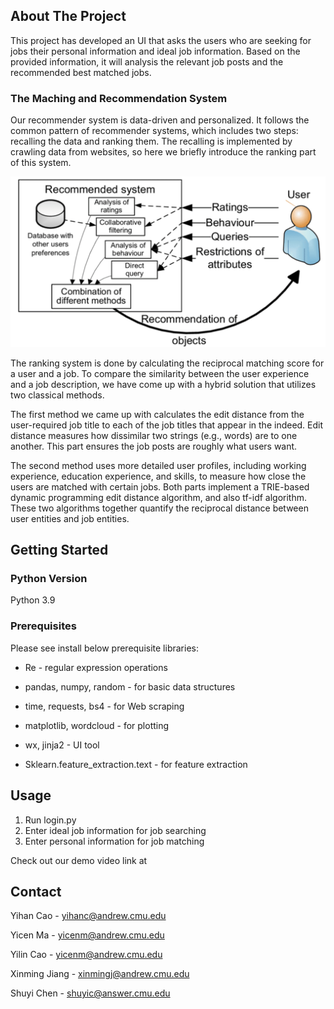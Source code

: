 ## About The Project

This project has developed an UI that asks the users who are seeking for jobs their personal information and ideal job information. Based on the provided information, it will analysis the relevant job posts and the recommended best matched jobs.

### The Maching and Recommendation System

Our recommender system is data-driven and personalized. It follows the common pattern of recommender systems, which includes two steps: recalling the data and ranking them. The recalling is implemented by crawling data from websites, so here we briefly introduce the ranking part of this system.

![Structure of a recommender system. | Download Scientific Diagram](https://github.com/ryanmaomaomao/insightfo/blob/main/algorithm.png)



The ranking system is done by calculating the reciprocal matching score for a user and a job. To compare the similarity between the user experience and a job description, we have come up with a hybrid solution that utilizes two classical methods. 

The first method we came up with calculates the edit distance from the user-required job title to each of the job titles that appear in the indeed. Edit distance measures how dissimilar two strings (e.g., words) are to one another. This part ensures the job posts are roughly what users want. 

The second method uses more detailed user profiles, including working experience, education experience, and skills, to measure how close the users are matched with certain jobs.
Both parts implement a TRIE-based dynamic programming edit distance algorithm, and also tf-idf algorithm. These two algorithms together quantify the reciprocal distance between user entities and job entities.

## Getting Started

### Python Version

Python 3.9

### Prerequisites

Please see install below prerequisite libraries:

- Re - regular expression operations

- pandas, numpy, random - for basic data structures

- time, requests, bs4 - for Web scraping

- matplotlib, wordcloud - for plotting

- wx, jinja2 - UI tool
- Sklearn.feature_extraction.text - for feature extraction

## Usage

1. Run login.py
2. Enter ideal job information for job searching
3. Enter personal information for job matching

Check out our demo video link at

## Contact

Yihan Cao - yihanc@andrew.cmu.edu

Yicen Ma - yicenm@andrew.cmu.edu

Yilin Cao - yicenm@andrew.cmu.edu

Xinming Jiang - xinmingj@andrew.cmu.edu

Shuyi Chen - shuyic@answer.cmu.edu
